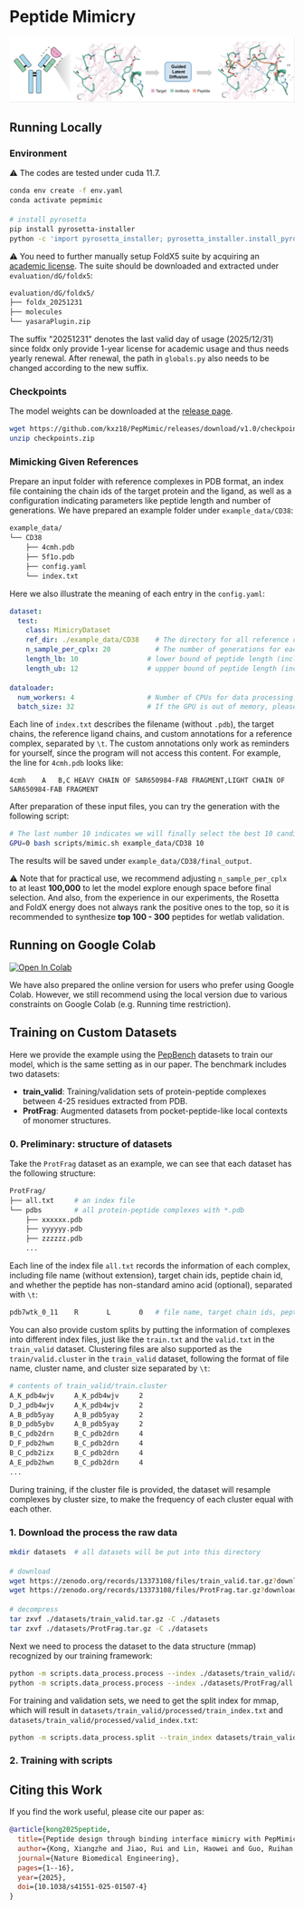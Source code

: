 # Peptide Mimicry

![cover](./assets/cover.png)

## Running Locally

### Environment

:warning: The codes are tested under cuda 11.7.

```bash
conda env create -f env.yaml
conda activate pepmimic

# install pyrosetta
pip install pyrosetta-installer
python -c 'import pyrosetta_installer; pyrosetta_installer.install_pyrosetta()'
```

:warning: You need to further manually setup FoldX5 suite by acquiring an [academic license](https://foldxsuite.crg.eu/academic-license-info). The suite should be downloaded and extracted under `evaluation/dG/foldx5`:

```bash
evaluation/dG/foldx5/
├── foldx_20251231
├── molecules
└── yasaraPlugin.zip
```

The suffix "20251231" denotes the last valid day of usage (2025/12/31) since foldx only provide 1-year license for academic usage and thus needs yearly renewal. After renewal, the path in `globals.py` also needs to be changed according to the new suffix.

### Checkpoints

The model weights can be downloaded at the [release page](https://github.com/kxz18/PepMimic/releases/download/v1.0/checkpoints.zip).

```bash
wget https://github.com/kxz18/PepMimic/releases/download/v1.0/checkpoints.zip
unzip checkpoints.zip
```

### Mimicking Given References

Prepare an input folder with reference complexes in PDB format, an index file containing the chain ids of the target protein and the ligand, as well as a configuration indicating parameters like peptide length and number of generations. We have prepared an example folder under `example_data/CD38`:

```bash
example_data/
└── CD38
    ├── 4cmh.pdb
    ├── 5f1o.pdb
    ├── config.yaml
    └── index.txt
```

Here we also illustrate the meaning of each entry in the `config.yaml`:

```yaml
dataset:
  test:
    class: MimicryDataset
    ref_dir: ./example_data/CD38    # The directory for all reference complexes, which should be a relative path rooted at the project folder, or a absolute path
    n_sample_per_cplx: 20           # The number of generations for each reference complex. This is just a toy example for a quick tour. For practical usage, we recommend generating a total of above 100,000 candidates before ranking to select the top-scoring one for wetlab tests. For example, here we have two reference complexes, thus we should set n_sample_per_cplx to at least 50,000, so that the total generations will be above 100,000.
    length_lb: 10                 # lower bound of peptide length (inclusive)
    length_ub: 12                 # uppper bound of peptide length (inclusive)

dataloader:
  num_workers: 4                  # Number of CPUs for data processing. Usually 4 is enough.
  batch_size: 32                  # If the GPU is out of memory, please try to reduce the batch size
```

Each line of `index.txt` describes the filename (without `.pdb`), the target chains, the reference ligand chains, and custom annotations for a reference complex, separated by `\t`. The custom annotations only work as reminders for yourself, since the program will not access this content. For example, the line for `4cmh.pdb` looks like:

```
4cmh	A	B,C	HEAVY CHAIN OF SAR650984-FAB FRAGMENT,LIGHT CHAIN OF SAR650984-FAB FRAGMENT
```

After preparation of these input files, you can try the generation with the following script:

```bash
# The last number 10 indicates we will finally select the best 10 candidates as the output
GPU=0 bash scripts/mimic.sh example_data/CD38 10
```

The results will be saved under `example_data/CD38/final_output`.

:warning: Note that for practical use, we recommend adjusting `n_sample_per_cplx` to at least **100,000** to let the model explore enough space before final selection. And also, from the experience in our experiments, the Rosetta and FoldX energy does not always rank the positive ones to the top, so it is recommended to synthesize **top 100 - 300** peptides for wetlab validation.


## Running on Google Colab
<a href="https://colab.research.google.com/drive/1ji_52YZjaqZnsGbvKD9hqjFOHa2Q1CV-?usp=sharing">
  <img src="https://colab.research.google.com/assets/colab-badge.svg" alt="Open In Colab"/>
</a> <br />

We have also prepared the online version for users who prefer using Google Colab. However, we still recommend using the local version due to various constraints on Google Colab (e.g. Running time restriction).


## Training on Custom Datasets

Here we provide the example using the [PepBench](https://zenodo.org/records/13373108) datasets to train our model, which is the same setting as in our paper. The benchmark includes two datasets:
- **train_valid**: Training/validation sets of protein-peptide complexes between 4-25 residues extracted from PDB.
- **ProtFrag**: Augmented datasets from pocket-peptide-like local contexts of monomer structures.

### 0. Preliminary: structure of datasets

Take the `ProtFrag` dataset as an example, we can see that each dataset has the following structure:

```bash
ProtFrag/
├── all.txt     # an index file
└── pdbs        # all protein-peptide complexes with *.pdb
    ├── xxxxxx.pdb
    ├── yyyyyy.pdb
    ├── zzzzzz.pdb
    ...
```

Each line of the index file `all.txt` records the information of each complex, including file name (without extension), target chain ids, peptide chain id, and whether the peptide has non-standard amino acid (optional), separated with `\t`:

```bash
pdb7wtk_0_11    R       L       0   # file name, target chain ids, peptide chain id, has non-standard amino acid, separated by \t. Our data processing does not read the last column, so it can be dropped when you are composing your own all.txt.
```

You can also provide custom splits by putting the information of complexes into different index files, just like the `train.txt` and the `valid.txt` in the `train_valid` dataset. Clustering files are also supported as the `train/valid.cluster` in the `train_valid` dataset, following the format of file name, cluster name, and cluster size separated by `\t`:

```bash
# contents of train_valid/train.cluster
A_K_pdb4wjv     A_K_pdb4wjv     2
D_J_pdb4wjv     A_K_pdb4wjv     2
A_B_pdb5yay     A_B_pdb5yay     2
B_D_pdb5ybv     A_B_pdb5yay     2
B_C_pdb2drn     B_C_pdb2drn     4
D_F_pdb2hwn     B_C_pdb2drn     4
B_C_pdb2izx     B_C_pdb2drn     4
A_E_pdb2hwn     B_C_pdb2drn     4
...
```

During training, if the cluster file is provided, the dataset will resample complexes by cluster size, to make the frequency of each cluster equal with each other.

### 1. Download the process the raw data

```bash
mkdir datasets  # all datasets will be put into this directory

# download
wget https://zenodo.org/records/13373108/files/train_valid.tar.gz?download=1 -O ./datasets/train_valid.tar.gz   # training/validation
wget https://zenodo.org/records/13373108/files/ProtFrag.tar.gz?download=1 -O ./datasets/ProtFrag.tar.gz     # augmentation dataset

# decompress
tar zxvf ./datasets/train_valid.tar.gz -C ./datasets
tar zxvf ./datasets/ProtFrag.tar.gz -C ./datasets
```

Next we need to process the dataset to the data structure (mmap) recognized by our training framework:

```bash
python -m scripts.data_process.process --index ./datasets/train_valid/all.txt  --out_dir ./datasets/train_valid/processed  # train/validation set
python -m scripts.data_process.process --index ./datasets/ProtFrag/all.txt --out_dir ./datasets/ProtFrag/processed # augmentation dataset
```

For training and validation sets, we need to get the split index for mmap, which will result in `datasets/train_valid/processed/train_index.txt` and `datasets/train_valid/processed/valid_index.txt`:

```bash
python -m scripts.data_process.split --train_index datasets/train_valid/train.txt --valid_index datasets/train_valid/valid.txt --processed_dir datasets/train_valid/processed/
```

### 2. Training with scripts

## Citing this Work

If you find the work useful, please cite our paper as:

```bibtex
@article{kong2025peptide,
  title={Peptide design through binding interface mimicry with PepMimic},
  author={Kong, Xiangzhe and Jiao, Rui and Lin, Haowei and Guo, Ruihan and Huang, Wenbing and Ma, Wei-Ying and Wang, Zihua and Liu, Yang and Ma, Jianzhu},
  journal={Nature Biomedical Engineering},
  pages={1--16},
  year={2025},
  doi={10.1038/s41551-025-01507-4}
}
```